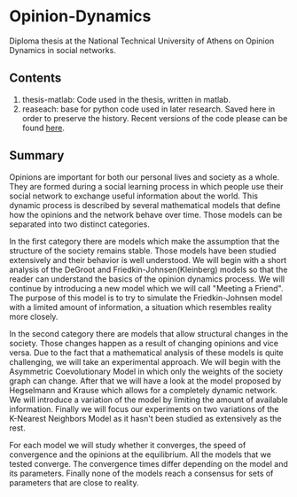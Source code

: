 # Opinion-Dynamics

Diploma thesis at the National Technical University of Athens on Opinion Dynamics in social networks. 

## Contents
1. thesis-matlab: Code used in the thesis, written in matlab.
2. reaseach: base for python code used in later research. Saved here in order to preserve the history. Recent versions of the code please can be found [here](https://github.com/dmpalyvos/opinions-research).

## Summary
Opinions are important for both our personal lives and society as a whole. They are formed during a social learning process in which people use their social network to exchange useful information about the world. This dynamic process is described by several mathematical models that define how the opinions and the network behave over time. Those models can be separated into two distinct categories.

In the first category there are models which make the assumption that the structure of the society remains stable. Those models have been studied extensively and their behavior is well understood. We will begin with a short analysis of the DeGroot and Friedkin-Johnsen(Kleinberg) models so that the reader can understand the basics of the opinion dynamics process. We will continue by introducing a new model which we will call "Meeting a Friend". The purpose of this model is to try to simulate the Friedkin-Johnsen model with a limited amount of information, a situation which resembles reality more closely.

In the second category there are models that allow structural changes in the society. Those changes happen as a result of changing opinions and vice versa. Due to the fact that a mathematical analysis of these models is quite challenging, we will take an experimental approach. We will begin with the Asymmetric Coevolutionary Model in which only the weights of the society graph can change. After that we will have a look at the model proposed by Hegselmann and Krause which allows for a completely dynamic network. We will introduce a variation of the model by limiting the amount of available information. Finally we will focus our experiments on two variations of the K-Nearest Neighbors Model as it hasn't been studied as extensively as the rest.

For each model we will study whether it converges, the speed of convergence and the opinions at the equilibrium. All the models that we tested converge. The convergence times differ depending on the model and its parameters. Finally none of the models reach a consensus for sets of parameters that are close to reality.
